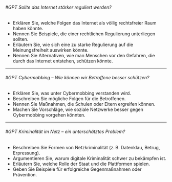 ###### #GPT Sollte das Internet stärker reguliert werden?
  - Erklären Sie, welche Folgen das Internet als völlig rechtsfreier Raum haben könnte.
  - Nennen Sie Beispiele, die einer rechtlichen Regulierung unterliegen sollten.
  - Erläutern Sie, wie sich eine zu starke Regulierung auf die Meinungsfreiheit auswirken könnte.
  - Nennen Sie Alternativen, wie man Menschen vor den Gefahren, die durch das Internet entstehen, schützen könnte.

---

###### #GPT Cybermobbing – Wie können wir Betroffene besser schützen?
  - Erklären Sie, was unter Cybermobbing verstanden wird.
  - Beschreiben Sie mögliche Folgen für die Betroffenen.
  - Nennen Sie Maßnahmen, die Schulen oder Eltern ergreifen können.
  - Machen Sie Vorschläge, wie soziale Netzwerke besser gegen Cybermobbing vorgehen könnten.

---

###### #GPT Kriminalität im Netz – ein unterschätztes Problem?
  - Beschreiben Sie Formen von Netzkriminalität (z. B. Datenklau, Betrug, Erpressung).
  - Argumentieren Sie, warum digitale Kriminalität schwer zu bekämpfen ist.
  - Erläutern Sie, welche Rolle der Staat und die Plattformen spielen.
  - Geben Sie Beispiele für erfolgreiche Gegenmaßnahmen oder Prävention.